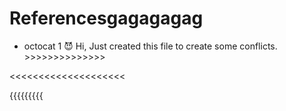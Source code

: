 # Referencesgagagagag

* octocat 1 😈
Hi, 
Just created this file to create some conflicts. >>>>>>>>>>>>>>

<<<<<<<<<<<<<<<<<<<<

{{{{{{{{{
